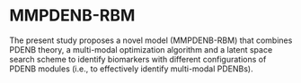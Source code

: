 # MMPDENB-RBM
The present study proposes a novel model (MMPDENB-RBM) that combines PDENB theory, a multi-modal optimization algorithm and a latent space search scheme to identify biomarkers with different configurations of PDENB modules (i.e., to effectively identify multi-modal PDENBs). 

